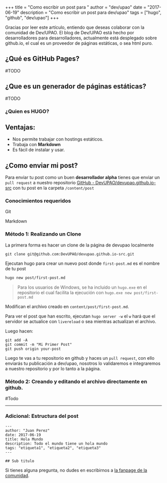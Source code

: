 +++
title = "Como escribir un post para "
author = "dev/upao"
date = "2017-06-19"
description = "Como escribir un post para dev/upao"
tags = ["hugo", "github", "dev/upao"]
+++

Gracias por leer este artículo, entiendo que deseas colaborar con la comunidad de Dev/UPAO.  El blog de Dev/UPAO está hecho por desarrolladores para desarrolladores, actualmente está desplegado sobre github.io, el cual es un proveedor de páginas estáticas, o sea html puro.

## ¿Qué es GitHub Pages?
#TODO
## ¿Que es un generador de páginas estáticas?
#TODO
### ¿Quien es HUGO? 
## Ventajas:
- Nos permite trabajar con hostings estáticos.
- Trabaja con **Markdown**
- Es fácil de instalar y usar.
## ¿Como enviar mi post?
Para enviar tu post como un buen **desarrollador alpha** tienes que enviar un `pull request` a nuestro repositorio [GitHub - DevUPAO/devupao.github.io-src](https://github.com/DevUPAO/devupao.github.io-src)  con tu post en la carpeta `/content/post`

### Conocimientos requeridos
<i class="fa fa-check"></i>  Git

<i class="fa fa-check"></i>  Markdown

### Método 1: Realizando un Clone

La primera forma es hacer un clone de la página de devupao localmente
```
git clone git@github.com:DevUPAO/devupao.github.io-src.git
```

Ejecutan hugo para crear un nuevo post donde `first-post.md` es el nombre de tu post

```bash
hugo new post/first-post.md
```

> Para los usuarios de Windows, se ha incluido un `hugo.exe` en el repositorio el cual facilita la ejecución con `hugo.exe new post/first-post.md`  

Modifican el archivo creado en `content/post/first-post.md`.

Para ver el post que han escrito, ejecutan `hugo server -w` el `w` hará que el servidor se actualice con `livereload` o sea mientras actualizan el archivo.


Luego hacen:
```
git add -A
git commit -m "Mi Primer Post"
git push origin your-post
```

Luego te vas a tu repositorio en github y haces un `pull request`, con ello enviarás tu publicación a dev/upao, nosotros lo validaremos e integraremos a nuestro repositorio y por lo tanto a la página.

### Método 2: Creando y editando el archivo directamente en github.
#Todo
- - - -
### Adicional: Estructura del post

```
---
author: "Juan Perez"
date: 2017-06-19
title: Hola Mundo
description: Todo el mundo tiene un hola mundo
tags: "etiqueta1", "etiqueta2", "etiqueta3"
---

## Sub titulo
```

Si tienes alguna pregunta, no dudes en escribirnos a  [la fanpage de la comunidad](https://www.facebook.com/Devupao-450137858679179/).